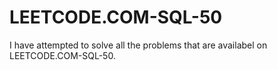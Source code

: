 # LEETCODE.COM-SQL-50

I have attempted to solve all the problems that are availabel on LEETCODE.COM-SQL-50.
